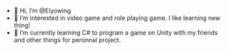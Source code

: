 - 👋 Hi, I’m @Elyowing
- 👀 I’m interested in video game and role playing game. I like learning new thing!
- 🌱 I’m currently learning C# to program a game on Unity with my friends and other things for peronnal project.

<!---
Elyowing/Elyowing is a ✨ special ✨ repository because its `README.md` (this file) appears on your GitHub profile.
You can click the Preview link to take a look at your changes.
--->

